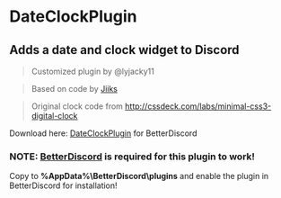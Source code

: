 # DateClockPlugin
## Adds a date and clock widget to Discord
> Customized plugin by @lyjacky11

> Based on code by [Jiiks](https://github.com/Jiiks/BetterDiscordApp/blob/master/Plugins/clock.plugin.js)

> Original clock code from http://cssdeck.com/labs/minimal-css3-digital-clock

Download here: [DateClockPlugin](https://github.com/lyjacky11/DateClockPlugin/raw/master/DateClock.plugin.js) for BetterDiscord

### NOTE: [BetterDiscord](https://betterdiscord.net/home/) is required for this plugin to work!

Copy to **%AppData%\BetterDiscord\plugins** and enable the plugin in BetterDiscord for installation!
